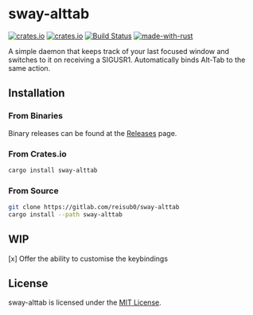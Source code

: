 # sway-alttab

[![crates.io](https://flat.badgen.net/crates/v/sway-alttab)](https://crates.io/crates/sway-alttab) [![crates.io](https://flat.badgen.net/crates/d/sway-alttab)](https://crates.io/crates/sway-alttab) [![Build Status](https://flat.badgen.net/github/checks/reisub0/sway-alttab?label=build)](https://github.com/reisub0/sway-alttab/actions?query=workflow%3Abuild) [![made-with-rust](https://flat.badgen.net/badge/made%20with%20♥/rust/dea584)](https://www.rust-lang.org/)

A simple daemon that keeps track of your last focused window and switches to it on receiving a SIGUSR1. Automatically binds Alt-Tab to the same action.

## Installation

### From Binaries

Binary releases can be found at the [Releases](https://github.com/reisub0/sway-alttab/releases/latest) page.

### From Crates.io

```bash
cargo install sway-alttab
```

### From Source

```bash
git clone https://gitlab.com/reisub0/sway-alttab
cargo install --path sway-alttab
```

## WIP
[x] Offer the ability to customise the keybindings

## License

sway-alttab is licensed under the [MIT License](https://choosealicense.com/licenses/mit/).
